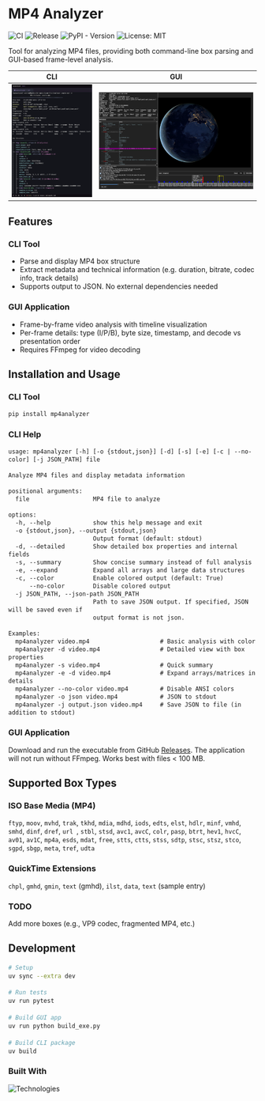 # MP4 Analyzer
![CI](https://github.com/andrewx-bu/mp4analyzer/actions/workflows/ci.yml/badge.svg)
![Release](https://github.com/andrewx-bu/mp4analyzer/actions/workflows/release.yml/badge.svg)
![PyPI - Version](https://img.shields.io/pypi/v/mp4analyzer?label=PyPI&color=blue "https://pypi.org/project/mp4analyzer/")
![License: MIT](https://img.shields.io/badge/License-MIT-yellow.svg "https://opensource.org/licenses/MIT")

Tool for analyzing MP4 files, providing both command-line box parsing and GUI-based frame-level analysis.

| CLI | GUI |
| --- | --- |
| <img src="https://github.com/andrewx-bu/mp4analyzer/blob/main/images/cli.png?raw=true" width="400" alt="CLI"> | <img src="https://github.com/andrewx-bu/mp4analyzer/blob/main/images/gui.png?raw=true" width="800" alt="GUI"> |

## Features

### CLI Tool
- Parse and display MP4 box structure
- Extract metadata and technical information (e.g. duration, bitrate, codec info, track details)
- Supports output to JSON. No external dependencies needed

### GUI Application
- Frame-by-frame video analysis with timeline visualization
- Per-frame details: type (I/P/B), byte size, timestamp, and decode vs presentation order
- Requires FFmpeg for video decoding

## Installation and Usage

### CLI Tool
```bash
pip install mp4analyzer
```

### CLI Help
```
usage: mp4analyzer [-h] [-o {stdout,json}] [-d] [-s] [-e] [-c | --no-color] [-j JSON_PATH] file

Analyze MP4 files and display metadata information

positional arguments:
  file                  MP4 file to analyze

options:
  -h, --help            show this help message and exit
  -o {stdout,json}, --output {stdout,json}
                        Output format (default: stdout)
  -d, --detailed        Show detailed box properties and internal fields
  -s, --summary         Show concise summary instead of full analysis
  -e, --expand          Expand all arrays and large data structures
  -c, --color           Enable colored output (default: True)
      --no-color        Disable colored output
  -j JSON_PATH, --json-path JSON_PATH
                        Path to save JSON output. If specified, JSON will be saved even if
                        output format is not json.

Examples:
  mp4analyzer video.mp4                    # Basic analysis with color
  mp4analyzer -d video.mp4                 # Detailed view with box properties
  mp4analyzer -s video.mp4                 # Quick summary
  mp4analyzer -e -d video.mp4              # Expand arrays/matrices in details
  mp4analyzer --no-color video.mp4         # Disable ANSI colors
  mp4analyzer -o json video.mp4            # JSON to stdout
  mp4analyzer -j output.json video.mp4     # Save JSON to file (in addition to stdout)
```

### GUI Application
Download and run the executable from GitHub [Releases](https://github.com/andrewx-bu/mp4analyzer/releases). The application will not run without FFmpeg. Works best with files < 100 MB.

## Supported Box Types

### ISO Base Media (MP4)
`ftyp`, `moov`, `mvhd`, `trak`, `tkhd`, `mdia`, `mdhd`, `iods`, `edts`, `elst`, `hdlr`, `minf`, `vmhd`, `smhd`, `dinf`, `dref`, `url `, `stbl`, `stsd`, `avc1`, `avcC`, `colr`, `pasp`, `btrt`, `hev1`, `hvcC`, `av01`, `av1C`, `mp4a`, `esds`, `mdat`, `free`, `stts`, `ctts`, `stss`, `sdtp`, `stsc`, `stsz`, `stco`, `sgpd`, `sbgp`, `meta`, `tref`, `udta`

### QuickTime Extensions
`chpl`, `gmhd`, `gmin`, `text` (gmhd), `ilst`, `data`, `text` (sample entry)

### TODO
Add more boxes (e.g., VP9 codec, fragmented MP4, etc.)

## Development
```bash
# Setup
uv sync --extra dev

# Run tests
uv run pytest

# Build GUI app
uv run python build_exe.py

# Build CLI package
uv build
```

### Built With
![Technologies](https://go-skill-icons.vercel.app/api/icons?i=python,qt,ffmpeg,pytest,githubactions,&perline=5&theme=dark)
